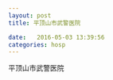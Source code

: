 ```yaml
--- 
layout: post 
title: 平顶山市武警医院

date:   2016-05-03 13:39:56 
categories: hosp 
--- 
```

   
平顶山市武警医院
